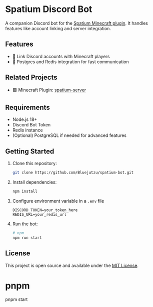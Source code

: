 # Spatium Discord Bot

A companion Discord bot for the [Spatium Minecraft plugin](https://github.com/Bluejutzu/spatium-server). It handles features like account linking and server integration.

## Features

- 🔗 Link Discord accounts with Minecraft players
- 📡 Postgres and Redis integration for fast communication

## Related Projects

- 🟩 Minecraft Plugin: [spatium-server](https://github.com/Bluejutzu/spatium-server)

## Requirements

- Node.js 18+
- Discord Bot Token
- Redis instance
- (Optional) PostgreSQL if needed for advanced features

## Getting Started

1. Clone this repository:
   ```bash
   git clone https://github.com/Bluejutzu/spatium-bot.git
   ```
2. Install dependencies:
   ```bash
   npm install
   ```
3. Configure environment variable in a `.env` file
   ```env
   DISCORD_TOKEN=your_token_here
   REDIS_URL=your_redis_url
   ```
4. Run the bot:
   ```bash
   # npm
   npm run start

## License
This project is open source and available under the [MIT License](License).

   # pnpm
   pnpm start
   ```
